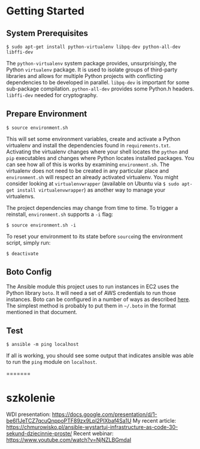 Getting Started
===============


System Prerequisites
--------------------

`$ sudo apt-get install python-virtualenv libpq-dev python-all-dev libffi-dev`

The `python-virtualenv` system package provides, unsurprisingly, the Python
`virtualenv` package. It is used to isolate groups of third-party libraries and
allows for multiple Python projects with conflicting dependencies to be
developed in parallel. `libpq-dev` is important for some sub-package compilation.
`python-all-dev` provides some Python.h headers. `libffi-dev` needed for cryptography. 


Prepare Environment
-------------------

`$ source environment.sh`

This will set some environment variables, create and activate a Python
virtualenv and install the dependencies found in `requirements.txt`. Activating
the virtualenv changes where your shell locates the `python` and `pip`
executables and changes where Python locates installed packages. You can see
how all of this is works by examining `environment.sh`.  The virtualenv does not
need to be created in any particular place and `environment.sh` will respect an
already activated virtualenv. You might consider looking at `virtualenvwrapper`
(available on Ubuntu via `$ sudo apt-get install virtualenvwrapper`) as another
way to manage your virtualenvs.

The project dependencies may change from time to time. To trigger a reinstall,
`environment.sh` supports a `-i` flag:

`$ source environment.sh -i`

To reset your environment to its state before `source`ing the environment
script, simply run:

`$ deactivate`


Boto Config
-----------

The Ansible module this project uses to run instances in EC2 uses the Python
library `boto`. It will need a set of AWS credentials to run those instances.
Boto can be configured in a number of ways as described
[here](http://boto.readthedocs.org/en/latest/boto_config_tut.html). The simplest
method is probably to put them in `~/.boto` in the format mentioned in that
document.


Test
----

`$ ansible -m ping localhost`

If all is working, you should see some output that indicates ansible was able to
run the `ping` module on `localhost`.

=======
# szkolenie
WDI presentation:
https://docs.google.com/presentation/d/1-be6l1JeTCZ7qcuQnppoPTF89zx9Lpl2PlXbaf4Sa1U 
My recent article:
https://chmurowisko.pl/ansible-wystartuj-infrastructure-as-code-30-sekund-dziecinnie-proste/
Recent webinar:
https://www.youtube.com/watch?v=NjNZLBGmdaI


